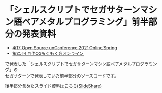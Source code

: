# 「シェルスクリプトでセガサターンマシン語ベアメタルプログラミング」前半部分の発表資料

- [4/17 Open Source unConference 2021 Online/Spring](https://ospn.connpass.com/event/208385/)
- [第25回 自作OSもくもく会オンライン](https://osdev-jp.connpass.com/event/209518/)

で発表した「シェルスクリプトでセガサターンマシン語ベアメタルプログラミング」の  
セガサターンで発表していた前半部分のソースコードです。

後半部分含めたスライド資料は[こちら(SlideShare)](https://www.slideshare.net/yarakawa/ss-246356900)
